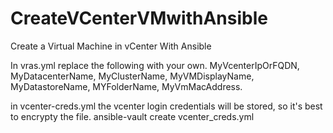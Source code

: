 # CreateVCenterVMwithAnsible
Create a Virtual Machine in vCenter With Ansible

In vras.yml replace the following with your own.
MyVcenterIpOrFQDN, MyDatacenterName, MyClusterName, MyVMDisplayName, MyDatastoreName, MYFolderName, MyVmMacAddress.

in vcenter-creds.yml the vcenter login credentials will be stored, so it's best to encrypty the file.
ansible-vault create vcenter_creds.yml
